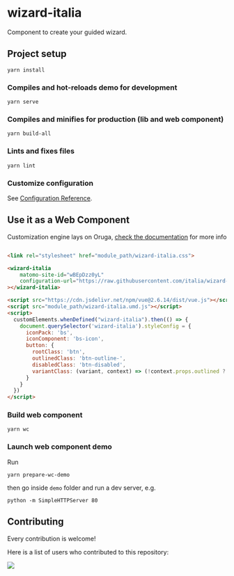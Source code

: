 <!-- markdownlint-disable no-inline-html -->

# wizard-italia

Component to create your guided wizard.

## Project setup

```shell
yarn install
```

### Compiles and hot-reloads demo for development

```shell
yarn serve
```

### Compiles and minifies for production (lib and web component)

```shell
yarn build-all
```

### Lints and fixes files

```shell
yarn lint
```

### Customize configuration

See [Configuration Reference](https://cli.vuejs.org/config/).

## Use it as a Web Component

Customization engine lays on Oruga, [check the documentation](https://oruga.io/documentation/#customization) for more info

```html

<link rel="stylesheet" href="module_path/wizard-italia.css">

<wizard-italia 
    matomo-site-id="wBEpDzz0yL"
    configuration-url="https://raw.githubusercontent.com/italia/wizard-italia/main/demo/tree.json"
></wizard-italia>

<script src="https://cdn.jsdelivr.net/npm/vue@2.6.14/dist/vue.js"></script>
<script src="module_path/wizard-italia.umd.js"></script>
<script>
  customElements.whenDefined("wizard-italia").then(() => {
    document.querySelector('wizard-italia').styleConfig = {
      iconPack: 'bs',
      iconComponent: 'bs-icon',
      button: {
        rootClass: 'btn',
        outlinedClass: 'btn-outline-',
        disabledClass: 'btn-disabled',
        variantClass: (variant, context) => (!context.props.outlined ? `btn-${variant}` : ''),
      }
    }
  })
</script>
```

### Build web component

```
yarn wc
```

### Launch web component demo

Run

```
yarn prepare-wc-demo
```

then go inside `demo` folder and run a dev server, e.g.

```
python -m SimpleHTTPServer 80
```

## Contributing

Every contribution is welcome!

Here is a list of users who contributed to this repository:

<a href="https://github.com/italia/wizard-italia/graphs/contributors">
  <img src="https://contributors-img.web.app/image?repo=italia/wizard-italia" />
</a>

